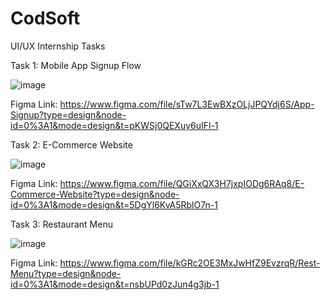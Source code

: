 # CodSoft
UI/UX Internship Tasks

Task 1: Mobile App Signup Flow

![image](https://github.com/tejassambhus17/CodSoft/assets/93511980/adf5ea74-4656-48bd-be83-97c0e28a570d)

Figma Link: https://www.figma.com/file/sTw7L3EwBXzOLjJPQYdj6S/App-Signup?type=design&node-id=0%3A1&mode=design&t=pKWSj0QEXuy6uIFl-1


Task 2: E-Commerce Website

![image](https://github.com/tejassambhus17/CodSoft/assets/93511980/67eac6a0-c485-4627-8bf9-c60fc86461ef)

Figma Link: https://www.figma.com/file/QGiXxQX3H7jxpIODg6RAq8/E-Commerce-Website?type=design&node-id=0%3A1&mode=design&t=5DgYl6KvA5RblO7n-1


Task 3: Restaurant Menu

![image](https://github.com/tejassambhus17/CodSoft/assets/93511980/2efc4693-23b2-4928-aabc-a2266cb7ab3b)

Figma Link: https://www.figma.com/file/kGRc2OE3MxJwHfZ9EvzrqR/Rest-Menu?type=design&node-id=0%3A1&mode=design&t=nsbUPd0zJun4g3jb-1
